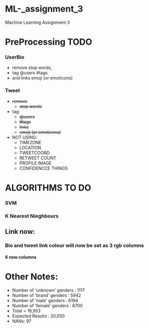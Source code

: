 # ML-_assignment_3
Machine Learning Assignment 3

# PreProcessing TODO
### UserBio 
* remove stop words, 
* tag @users #tags 
* and links emoji (or emoticons)

### Tweet
* ~~remove~~
  * ~~stop words~~
* tag:
  * ~~@users~~
  * ~~#tags~~
  * ~~links~~
  * ~~emoji (or emoticons)~~
* NOT USING:
  * TIMEZONE 
  * LOCATION 
  * TWEETCOORD 
  * RETWEET COUNT 
  * PROFILE IMAGE
  * CONFIDENCCE THINGS


# ALGORITHMS TO DO
### SVM
### K Nearest Nieghbours

## Link now:
### Bio and tweet link colour will now be set as 3 rgb columns
#### 6 new columns

# Other Notes:
* Number of 'unknown' genders : 1117
* Number of 'brand' genders : 5942
* Number of 'male' genders : 6194
* Number of 'female' genders : 6700
* Total = 19,953
* Expected Results : 20,050
* NANs: 97




